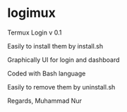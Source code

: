 # logimux
Termux Login v 0.1 

Easily to install them by install.sh

Graphically UI for login and dashboard

Coded with Bash language

Easily to remove them by uninstall.sh

Regards,
Muhammad Nur
